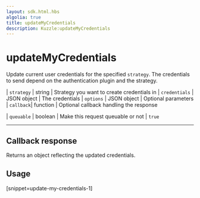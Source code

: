 ```yaml
---
layout: sdk.html.hbs
algolia: true
title: updateMyCredentials
description: Kuzzle:updateMyCredentials
---
```


  

# updateMyCredentials
Update current user credentials for the specified `strategy`. The credentials to send depend on the authentication plugin and the strategy.

| `strategy` | string | Strategy you want to create credentials in
| `credentials` | JSON object | The credentials
| `options` | JSON object | Optional parameters
| `callback`| function | Optional callback handling the response

| `queuable` | boolean | Make this request queuable or not  | `true`

---

## Callback response

Returns an object reflecting the updated credentials.

## Usage

[snippet=update-my-credentials-1]

